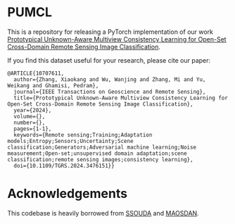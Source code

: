 # PUMCL

This is a repository for releasing a PyTorch implementation of our work [Prototypical Unknown-Aware Multiview Consistency Learning for Open-Set Cross-Domain Remote Sensing Image Classification](https://ieeexplore.ieee.org/document/10707611).


If you find this dataset useful for your research, please cite our paper:
```
@ARTICLE{10707611,
  author={Zhang, Xiaokang and Wu, Wanjing and Zhang, Mi and Yu, Weikang and Ghamisi, Pedram},
  journal={IEEE Transactions on Geoscience and Remote Sensing}, 
  title={Prototypical Unknown-Aware Multiview Consistency Learning for Open-Set Cross-Domain Remote Sensing Image Classification}, 
  year={2024},
  volume={},
  number={},
  pages={1-1},
  keywords={Remote sensing;Training;Adaptation models;Entropy;Sensors;Uncertainty;Scene classification;Generators;Adversarial machine learning;Noise measurement;Open-set;unsupervised domain adaptation;scene classification;remote sensing images;consistency learning},
  doi={10.1109/TGRS.2024.3476151}}
```


# Acknowledgements

This codebase is heavily borrowed from [SSOUDA](https://github.com/GeoRSAI/SSOUDA) and [MAOSDAN](https://github.com/rs-dl/MAOSDAN).
